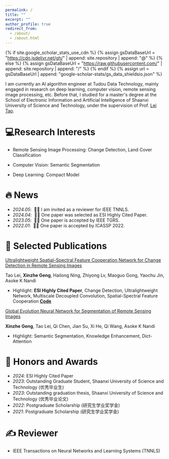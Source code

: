 ```yaml
---
permalink: /
title: ""
excerpt: ""
author_profile: true
redirect_from:
  - /about/
  - /about.html
---
```


{% if site.google_scholar_stats_use_cdn %}
{% assign gsDataBaseUrl = "https://cdn.jsdelivr.net/gh/" | append: site.repository | append: "@" %}
{% else %}
{% assign gsDataBaseUrl = "https://raw.githubusercontent.com/" | append: site.repository | append: "/" %}
{% endif %}
{% assign url = gsDataBaseUrl | append: "google-scholar-stats/gs_data_shieldsio.json" %}

<span class='anchor' id='about-me'></span>

I am currently an AI algorithm engineer at Tudou Data Technology, mainly engaged in research on deep learning, computer
vision, remote sensing image processing, etc. Before that, I studied for a master's degree at the School of Electronic
Information and Artificial Intelligence of Shaanxi University of Science and Technology, under the supervision of Prof.
[Lei Tao](https://sust-reynole.github.io/#/).

# 💻Research Interests

- Remote Sensing Image Processing: Change Detection, Land Cover Classification

- Computer Vision: Semantic Segmentation

- Deep Learning: Compact Model

# 🔥 News

- *2024.05*: &nbsp;🎉🎉 I am invited as a reviewer for IEEE TNNLS.
- *2024.04*: &nbsp;🎉🎉 One paper was selected as ESI Highly Cited Paper.
- *2023.05*: &nbsp;🎉🎉 One paper is accepted by IEEE TGRS.
- *2022.01*: &nbsp;🎉🎉 One paper is accepted by ICASSP 2022.

<span class='anchor' id='-selected-publications'></span>
# 📝 Selected Publications

[Ultralightweight Spatial–Spectral Feature Cooperation Network for Change Detection in Remote Sensing Images](https://ieeexplore.ieee.org/iel7/36/4358825/10081023.pdf)

Tao Lei, **Xinzhe Geng**, Hailong Ning, Zhiyong Lv, Maoguo Gong, Yaochu Jin, Asoke K Nandi

- Highlight: **ESI Highly Cited Paper**, Change Detection, Ultralightweight Network, Multiscale Decoupled Convolution,
  Spatial-Spectral Feature Cooperation [**Code**](https://github.com/SUST-reynole/USSFC-Net)

[Global Evolution Neural Network for Segmentation of Remote Sensing Images](https://ieeexplore.ieee.org/abstract/document/9746587)

**Xinzhe Geng**, Tao Lei, Qi Chen, Jian Su, Xi He, Qi Wang, Asoke K Nandi

- Highlight: Semantic Segmentation, Knowledge Enhancement, Dict-Attention

# 🏅 Honors and Awards

- *2024*: ESI Highly Cited Paper
- *2023*: Outstanding Graduate Student, Shaanxi University of Science and Technology (优秀毕业生)
- *2023*: Outstanding graduation thesis, Shaanxi University of Science and Technology (优秀毕业论文)
- *2022*: Postgraduate Scholarship (研究生学业奖学金)
- *2021*: Postgraduate Scholarship (研究生学业奖学金)

<span class='anchor' id='-reviewer'></span>
# ✍️ Reviewer

- IEEE Transactions on Neural Networks and Learning Systems (TNNLS)
